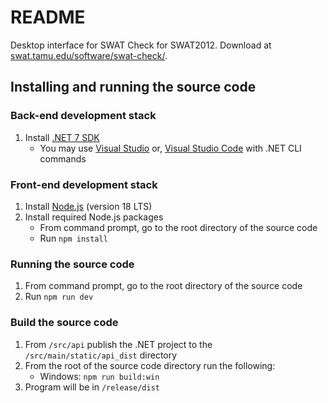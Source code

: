 # README #

Desktop interface for SWAT Check for SWAT2012. Download at [swat.tamu.edu/software/swat-check/](https://swat.tamu.edu/software/swat-check/).

## Installing and running the source code ##

### Back-end development stack ###

1. Install [.NET 7 SDK](https://learn.microsoft.com/en-us/dotnet/core/install/windows?tabs=net70)
    * You may use [Visual Studio](https://visualstudio.microsoft.com/downloads/) or, [Visual Studio Code](https://code.visualstudio.com/) with .NET CLI commands

### Front-end development stack ###

1. Install [Node.js](https://nodejs.org/en/) (version 18 LTS)
2. Install required Node.js packages
    * From command prompt, go to the root directory of the source code
    * Run `npm install`

### Running the source code ###

1. From command prompt, go to the root directory of the source code
2. Run `npm run dev`

### Build the source code ###

1. From `/src/api` publish the .NET project to the `/src/main/static/api_dist` directory
2. From the root of the source code directory run the following:
	* Windows: `npm run build:win`
3. Program will be in `/release/dist`
